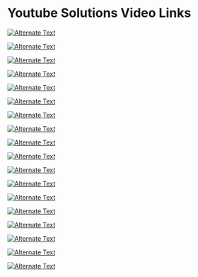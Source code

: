 # Youtube Solutions Video Links

[![Alternate Text](https://i.ytimg.com/vi/kMkhfuE0UeM/hqdefault.jpg?sqp=-oaymwEcCPYBEIoBSFXyq4qpAw4IARUAAIhCGAFwAcABBg==&rs=AOn4CLDeRrmukLD_pmdnDqizKFZAjllaRA)](https://youtu.be/kMkhfuE0UeM "Azure Devops Pipeline Output Variables")

[![Alternate Text](https://i9.ytimg.com/vi_webp/0d6acAH5InE/mqdefault.webp?v=601ab18c&sqp=CPyLpYwG&rs=AOn4CLDP1X3qLOQr6LUCwLWy3MbDDYg9_w)](https://youtu.be/0d6acAH5InE "Azure DevOps Build Pipelines Classic")

[![Alternate Text](https://i9.ytimg.com/vi_webp/2nukM2TzD1Q/mqdefault.webp?v=5f7b23b1&sqp=CKSHpYwG&rs=AOn4CLD90ZwoJDMLjlCV-9gFz4Lhql-LVw)](https://youtu.be/2nukM2TzD1Q "Azure DevOps Branch Policies / GIT")

[![Alternate Text](https://i9.ytimg.com/vi_webp/ZcEeIUxHMy8/mqdefault.webp?v=60fb99fe&sqp=CKSHpYwG&rs=AOn4CLCg2LX_kuEiq8LKisRJ0h9yluljkg)](https://youtu.be/ZcEeIUxHMy8 "Azure DevOps Custom Tasks or Extensions - Pre-Requisites")

[![Alternate Text](https://i9.ytimg.com/vi_webp/S2A_4pHzQ54/mqdefault.webp?v=60fb9c67&sqp=CKSHpYwG&rs=AOn4CLBtHnIOGT4iXqZjvGA9jALL0cXQ7Q)](https://youtu.be/S2A_4pHzQ54 "Azure DevOps Custom Tasks or Extensions - Creating a new Custom Build or Release Task or Extension")

[![Alternate Text](https://i9.ytimg.com/vi/X99UAVB5gmg/mqdefault.jpg?v=60fdee5a&sqp=CKSHpYwG&rs=AOn4CLCQpjlg6nMuB57P51BYfx4e2G9-fg)](https://youtu.be/X99UAVB5gmg "Azure DevOps Custom Tasks or Extensions - Unit testing with Mocha")

[![Alternate Text](https://i9.ytimg.com/vi/ndQbKgJritA/mqdefault.jpg?v=5f4674e2&sqp=CKiOpYwG&rs=AOn4CLDCnCFoxBGYRuvx5s4xKXC0Qn05Iw)](https://www.youtube.com/watch?v=ndQbKgJritA&t "C# LINQ Tutorial ")

[![Alternate Text](https://i9.ytimg.com/vi_webp/RwV0SXtsW5A/mqdefault.webp?v=5a223d8c&sqp=CKiOpYwG&rs=AOn4CLA4S7frD1XKWQRBX7sut_WrdiEnlQ)](https://www.youtube.com/watch?v=RwV0SXtsW5A "C# Create XML File/Document explanation/tutorial Youtube video  ")

[![Alternate Text](https://i9.ytimg.com/vi_webp/UGJ2LIgFRN8/mqdefault.webp?v=5a33173a&sqp=CKiOpYwG&rs=AOn4CLDHad0fDACx1VgacJc_TLTtK-M5Pw)](https://youtu.be/UGJ2LIgFRN8 "C# Extension Methods Explanation & 70-483 Exam prep question ")


[![Alternate Text](https://i9.ytimg.com/vi_webp/2CCwy121V6Q/mqdefault.webp?v=5a471171&sqp=CKiOpYwG&rs=AOn4CLAt8EmAZsBY8MHgXhcIwjPosJ_bIQ)](https://youtu.be/2CCwy121V6Q "C# XML Serialization/Deserialization & 70-483 Exam Prep C#")

[![Alternate Text](https://i9.ytimg.com/vi_webp/bGI-uidHfxA/mqdefault.webp?v=5e8b857a&sqp=CKiOpYwG&rs=AOn4CLAAU-ifpFBArrHfCoxba6a0RthozA)](https://youtu.be/bGI-uidHfxA "Powershell Apply Retention Policies")

[![Alternate Text](https://i9.ytimg.com/vi/tiouHNzAl8Q/mqdefault.jpg?v=5e8fdf30&sqp=CKiOpYwG&rs=AOn4CLB14VerBeFbLeErj6bhERpeVM0DMQ)](https://youtu.be/tiouHNzAl8Q "Powershell Replace & Rename Files quickly Script")

[![Alternate Text](https://i9.ytimg.com/vi/-NVh5cVOeO4/mqdefault.jpg?v=5ee828f6&sqp=CKiOpYwG&rs=AOn4CLDBzdQ-ow0y47JedfehQZimc8p97w)](https://youtu.be/-NVh5cVOeO4 "Powershell API Intro GET Method ")

[![Alternate Text](https://i9.ytimg.com/vi_webp/xGI6_nCjKn0/mqdefault.webp?v=6020b6c1&sqp=CKSHpYwG&rs=AOn4CLCa9p09XvNBlCxQtqS0jdAx23I44g)](https://youtu.be/xGI6_nCjKn0 "Powershell Install Modules script")

[![Alternate Text](https://i9.ytimg.com/vi_webp/k_yd4dc9NzA/mqdefault.webp?sqp=CNSQpYwG&rs=AOn4CLAfC4tSY77Anj6t1RMoch3kewifoQ)](https://youtu.be/k_yd4dc9NzA "Powershell Download Variable Groups from Azure DevOps")

[![Alternate Text](https://i9.ytimg.com/vi/0nk2NDYyQT8/mqdefault.jpg?v=5fe4e99c&sqp=CNSQpYwG&rs=AOn4CLBMxzF1iPC9X3Lz0CskpvHQBBTDFQ)](https://youtu.be/0nk2NDYyQT8 "Powershell Change File/Folder security and permissions")

[![Alternate Text](https://i9.ytimg.com/vi_webp/-on5HRW8v1A/mqdefault.webp?v=5a65264d&sqp=CNSQpYwG&rs=AOn4CLDTpqc1qkD0C8w8tCZb5OMFEk7urg)](https://youtu.be/-on5HRW8v1A "Unity 2D Shooter Game Tutorial - Make your first Unity Game! ")

[![Alternate Text](https://i9.ytimg.com/vi_webp/km-04aUJy4o/mqdefault.webp?v=5bafc2aa&sqp=CNSQpYwG&rs=AOn4CLCZfzGIlxuPeuHUoNZicjZUNndj_g)](https://youtu.be/km-04aUJy4o "Unity 2D 8 Directional Movement Tutorial - Covers both physics and non-physics movement")
